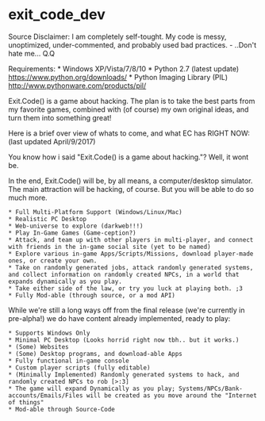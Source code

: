 ﻿# exit_code_dev

Source Disclaimer: I am completely self-tought. My code is messy, unoptimized, under-commented, and probably used bad practices. - ..Don't hate me... Q.Q

Requirements:
	* Windows XP/Vista/7/8/10
	* Python 2.7 (latest update) https://www.python.org/downloads/
	* Python Imaging Library (PIL) http://www.pythonware.com/products/pil/


Exit.Code() is a game about hacking. The plan is to take the best parts from my favorite games, combined with (of course) my own original ideas, and turn them into something great!

Here is a brief over view of whats to come, and what EC has RIGHT NOW:
(last updated April/9/2017)

You know how i said "Exit.Code() is a game about hacking."? Well, it wont be.

In the end, Exit.Code() will be, by all means, a computer/desktop simulator. The main attraction will be hacking, of course. But you will be able to do so much more.


	* Full Multi-Platform Support (Windows/Linux/Mac)
	* Realistic PC Desktop
	* Web-universe to explore (darkweb!!!)
	* Play In-Game Games (Game-ception?)
	* Attack, and team up with other players in multi-player, and connect with friends in the in-game social site (yet to be named)
	* Explore various in-game Apps/Scripts/Missions, download player-made ones, or create your own.
	* Take on randomly generated jobs, attack randomly generated systems, and collect information on randomly created NPCs, in a world that expands dynamically as you play.
	* Take either side of the law, or try you luck at playing both. ;3
	* Fully Mod-able (through source, or a mod API)


While we're still a long ways off from the final release (we're currently in pre-alpha!) we do have content already implemented, ready to play:


	* Supports Windows Only
	* Minimal PC Desktop (Looks horrid right now tbh.. but it works.)
	* (Some) Websites
	* (Some) Desktop programs, and download-able Apps
	* Fully functional in-game console
	* Custom player scripts (fully editable)
	* (Minimally Implemented) Randomly generated systems to hack, and randomly created NPCs to rob [>:3]
	* The game will expand Dynamically as you play; Systems/NPCs/Bank-accounts/Emails/Files will be created as you move around the "Internet of things"
	* Mod-able through Source-Code


